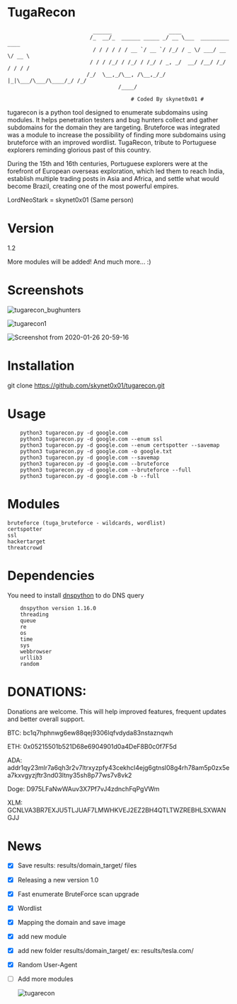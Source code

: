 # TugaRecon

                               ______                  ____                      
                              /_  __/_  ______ _____ _/ __ \___  _________  ____ 
                               / / / / / / __ `/ __ `/ /_/ / _ \/ ___/ __ \/ __ \                
                              / / / /_/ / /_/ / /_/ / _, _/  __/ /__/ /_/ / / / /               
                             /_/  \__,_/\__, /\__,_/_/ |_|\___/\___/\____/_/ /_/              
                                       /____/                                    
  
                                           # Coded By skynet0x01 #

  tugarecon is a python tool designed to enumerate subdomains using modules. It helps penetration testers and bug hunters collect and gather subdomains for the domain they are targeting.  Bruteforce was integrated was a module to increase the possibility of finding more subdomains using bruteforce with an improved wordlist.
TugaRecon, tribute to Portuguese explorers reminding glorious past of this country.

During the 15th and 16th centuries, Portuguese explorers were at the forefront of European overseas exploration, which led them to reach India, establish multiple trading posts in Asia and Africa, and settle what would become Brazil, creating one of the most powerful empires.

LordNeoStark = skynet0x01 (Same person)

# Version
1.2

More modules will be added!
And much more... :)

# Screenshots

![tugarecon_bughunters](https://user-images.githubusercontent.com/39160972/140521748-dfd5127e-2d0f-46c7-a8a5-54995a0ce9b6.png)

![tugarecon1](https://user-images.githubusercontent.com/39160972/72821211-1da77300-3c68-11ea-80a9-db8ea6716e4b.png)

![Screenshot from 2020-01-26 20-59-16](https://user-images.githubusercontent.com/39160972/73141832-4d97b180-4080-11ea-9adc-a83667ea9687.png)

# Installation

git clone https://github.com/skynet0x01/tugarecon.git

# Usage

        python3 tugarecon.py -d google.com
        python3 tugarecon.py -d google.com --enum ssl
        python3 tugarecon.py -d google.com --enum certspotter --savemap
        python3 tugarecon.py -d google.com -o google.txt
        python3 tugarecon.py -d google.com --savemap
        python3 tugarecon.py -d google.com --bruteforce
        python3 tugarecon.py -d google.com --bruteforce --full
        python3 tugarecon.py -d google.com -b --full

# Modules

    bruteforce (tuga_bruteforce - wildcards, wordlist)
    certspotter
    ssl
    hackertarget
    threatcrowd

# Dependencies
You need to install [dnspython](http://www.dnspython.org) to do DNS query

        dnspython version 1.16.0
        threading
        queue
        re
        os
        time
        sys
        webbrowser
        urllib3
        random

# DONATIONS:

Donations are welcome. This will help improved features, frequent updates and better overall support.

BTC:   bc1q7hphnwg6ew88qej9306lqfvdyda83nstaznqwh

ETH:  0x05215501b521D68e6904901d0a4DeF8B0c0f7F5d

ADA:  addr1qy23mlr7a6qh3r2v7ltrxyzpfy43cekhcl4ejg6gtnsl08g4rh78am5p0zx5ea7kxvgyzjftr3nd03ltny35sh8p77ws7v8vk2

Doge: D975LFaNwWAuv3X7Pf7vJ4zdnchFqPgVWm

XLM: GCNLVA3BR7EXJU5TLJUAF7LMWHKVEJ2EZ2BH4QTLTWZREBHLSXWANGJJ

# News
- [x] Save results: results/domain_target/ files
- [x] Releasing a new version 1.0
- [x] Fast enumerate BruteForce scan upgrade
- [x] Wordlist
- [x] Mapping the domain and save image
- [x] add new module
- [x] add new folder results/domain_target/  ex: results/tesla.com/ 
- [x] Random User-Agent
- [ ] Add more modules

   ![tugarecon](https://user-images.githubusercontent.com/39160972/75924110-45d8e300-5e5e-11ea-8832-55c08ecc2902.jpg)
